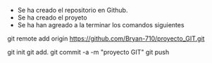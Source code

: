 - Se ha creado el repositorio en Github.
- Se ha creado el proyeto
- Se ha han agreado a la terminar los comandos siguientes

git remote add origin https://github.com/Bryan-710/proyecto_GIT.git

git init
git add.
git commit -a -m "proyecto GIT"
git push